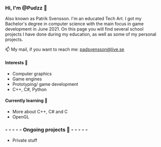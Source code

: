 ### Hi, I'm @Pudzz 👋 
Also known as Patrik Svensson. I'm an educated Tech Art. I got my Bachelor's degree in computer science with the main focus in game development in June 2021. On this page you will find several school projects I have done during my education, as well as some of my personal projects.

📫 My mail, if you want to reach me: padsvensson@live.se

####  Interests 👀
- Computer graphics
- Game engines
- Prototyping/ game development
- C++, C#, Python

#### Currently learning 🌱 
- More about C++, C# and C
- OpenGL

 ### - - - - - Ongoing projects 🔧 - - - - -
- Private stuff

<!---
Pudzz/Pudzz is a ✨ special ✨ repository because its `README.md` (this file) appears on your GitHub profile.
You can click the Preview link to take a look at your changes.
--->
